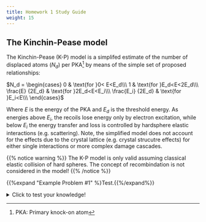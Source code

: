 ```yaml
---
title: Homework 1 Study Guide
weight: 15
---
```


## The Kinchin-Pease model

The Kinchin-Pease (K-P) model is a simplifed estimate of the number of displaced atoms ($N_d$) per PKA[^1] by means of the simple set of proposed relationships:

$N_d = \begin{cases}
  0 & \text{for }0< E<E_d\\\  
  1 & \text{for }E_d<E<2E_d\\\
  \frac{E} {2E_d} &   \text{for }2E_d<E<E_i\\\
  \frac{E_i} {2E_d} & \text{for }E_i<E\\\
\end{cases}$

Where $E$ is the energy of the PKA and $E_d$ is the threshold energy. As energies above $E_i$, the recoils lose energy only by electron excitation, while below $E_i$ the energy transfer and loss is controlled by hardsphere elastic interactions (e.g. scattering). Note, the simplified model does not account for the effects due to the crystal lattice (e.g. crystal strucutre effects) for either single interactions or more complex damage cascades.

{{% notice warning %}}
The K-P model is only valid assuming classical elastic collision of hard spheres. The concept of recombindation is not considered in the model!
{{% /notice %}}



{{%expand "Example Problem #1" %}Test.{{%/expand%}}

<details>
	<summary>Click to test your knowledge!</summary>

{{< quizdown >}}

---
primary_color: blue
secondary_color: lightgray
text_color: black
shuffle_questions: false
---

## The charge of a neutron

---
shuffle_answers: false
---

Based on the K-P model, if an energetic particle has an energy less than $E_d$ then what happens to the struck atom?

> $E_d$ is the energy required to displace an atom

- [ ] The struck atom is displaced from the lattice site and is presumed to come to rest at a location in the lattice different from it's previous position
- [x] The struck atom is presumed to resume to it's lattice site after the interaction

{{< /quizdown >}}

</details>


[^1]: PKA: Primary knock-on atom